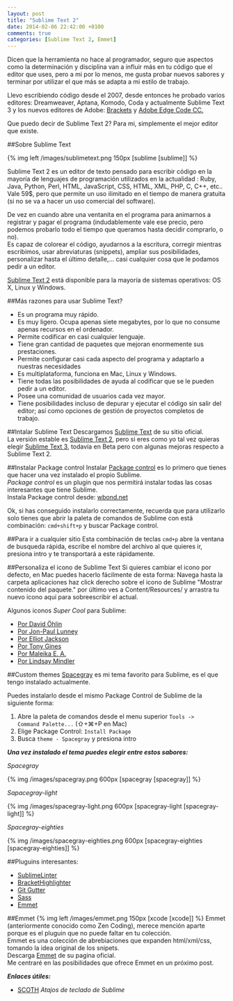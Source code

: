 ```yaml
---
layout: post
title: "Sublime Text 2"
date: 2014-02-06 22:42:00 +0100
comments: true
categories: [Sublime Text 2, Emmet]
---
```


Dicen que la herramienta no hace al programador, seguro que aspectos como la determinación y disciplina van a influir más en tu código que el editor que uses, pero a mi por lo menos, me gusta probar nuevos sabores y terminar por utilizar el que más se adapta a mi estilo de trabajo.
<!-- more -->
Llevo escribiendo código desde el 2007, desde entonces he probado varios editores: Dreamweaver, Aptana, Komodo, Coda y actualmente Sublime Text 3 y los nuevos editores de Adobe: [Brackets](http://brackets.io/) y [Adobe Edge Code CC.](http://html.adobe.com/edge/code/)

Que puedo decir de Sublime Text 2? Para mi, simplemente el mejor editor que existe.

##Sobre Sublime Text

{% img left /images/sublimetext.png 150px [sublime [sublime]] %}

Sublime Text 2 es un editor de texto pensado para escribir código en la mayoría de lenguajes de programación utilizados en la actualidad : Ruby, Java, Python, Perl, HTML, JavaScript, CSS, HTML, XML, PHP, C, C++, etc..
Vale 59$, pero que permite un uso ilimitado en el tiempo de manera gratuita (si no se va a hacer un uso comercial del software).<br>

De vez en cuando abre una ventanita en el programa para animarnos a registrar y pagar el programa (indudablemente vale ese precio, pero podemos probarlo todo el tiempo que queramos hasta decidir comprarlo, o no).<br>
Es capaz de colorear el código, ayudarnos a la escritura, corregir mientras escribimos, usar abreviaturas (snippets), ampliar sus posibilidades, personalizar hasta el último detalle,... casi cualquier cosa que le podamos pedir a un editor.<br>

[Sublime Text 2](http://www.sublimetext.com/2) está disponible para la mayoría de sistemas operativos: OS X, Linux y Windows.

##Más razones para usar Sublime Text?

+ Es un programa muy rápido.
+ Es muy ligero. Ocupa apenas siete megabytes, por lo que no consume apenas recursos en el ordenador.
+ Permite codificar en casi cualquier lenguaje.
+ Tiene gran cantidad de paquetes que mejoran enormemente sus prestaciones.
+ Permite configurar casi cada aspecto del programa y adaptarlo a nuestras necesidades
+ Es multiplataforma, funciona en Mac, Linux y Windows.
+ Tiene todas las posibilidades de ayuda al codificar que se le pueden pedir a un editor.
+ Posee una comunidad de usuarios cada vez mayor.
+ Tiene posibilidades incluso de depurar y ejecutar el código sin salir del editor; así como opciones de gestión de proyectos completos de trabajo.

##Intalar Sublime Text
Descargamos [Sublime Text](http://www.sublimetext.com/) de su sitio oficial.<br>
La versión estable es [Sublime Text 2](http://www.sublimetext.com/2), pero si eres como yo tal vez quieras elegir [Sublime Text 3](http://www.sublimetext.com/3), todavía en Beta pero con algunas mejoras respecto a Sublime Text 2.

##Instalar Package control
Instalar [Package control](http://wbond.net/sublime_packages/package_control) es lo primero que tienes que hacer una vez instalado el propio Sublime.<br>
_Package control_ es un plugin que nos permitirá instalar todas las cosas interesantes que tiene Sublime.<br>
Instala Package control desde: [wbond.net](http://wbond.net/sublime_packages/package_control)

Ok, si has conseguido instalarlo correctamente, recuerda que para utilizarlo solo tienes que abrir la paleta de comandos de Sublime con está combinación: <code>cmd+shift+p</code> y buscar Package control.

##Para ir a cualquier sitio
Esta combinación de teclas <code>cmd+p</code> abre la ventana de busqueda rápida, escribe el nombre del archivo al que quieres ir, presiona intro y te transportará a este rápidamente.

##Personaliza el icono de Sublime Text
Si quieres cambiar el icono por defecto, en Mac puedes hacerlo fácilmente de esta forma: Navega hasta la carpeta aplicaciones haz click derecho sobre el icono de Sublime "Mostrar contenido del paquete." por último ves a Content/Resources/ y arrastra tu nuevo icono aquí para sobreescribir el actual.

Algunos iconos _Super Cool_ para Sublime:

+ [Por David Öhlin](http://dribbble.com/shots/1132096-Sublime-Text?list=searches)
+ [Por Jon-Paul Lunney](http://dribbble.com/shots/357612-Sublime-Text-2-Replacement-Icon?list=searches)
+ [Por Elliot Jackson](http://dribbble.com/shots/872166-Sublime-Text-2-Replacement-Icon?list=searches)
+ [Por Tony Gines](http://dribbble.com/shots/1086883-Sublime-Text-Replacement-Icon?list=searches)
+ [Por Maleika E. A.](http://dribbble.com/shots/861105-Sublime-Text-2-goes-Retro?list=searches)
+ [Por Lindsay Mindler](http://dribbble.com/lindsaymindler/projects/39899-Sublime-Text-2-Icon)

##Custom themes
[Spacegray](http://kkga.github.io/spacegray/) es mi tema favorito para Sublime, es el que tengo instalado actualmente. <br>

Puedes instalarlo desde el mismo Package Control de Sublime de la siguiente forma:

1. Abre la paleta de comandos desde el menu superior <code>Tools -> Command Palette...</code> (⇧+⌘+P en Mac)
2. Elige Package Control: <code>Install Package</code>
3. Busca <code>theme - Spacegray</code> y presiona intro

***Una vez instalado el tema puedes elegir entre estos sabores:***

_Spacegray_

{% img /images/spacegray.png 600px [spacegray [spacegray]] %}

_Sapacegray-light_

{% img /images/spacegray-light.png 600px [spacegray-light [spacegray-light]] %}

_Spacegray-eighties_

{% img /images/spacegray-eighties.png 600px [spacegray-eighties [spacegray-eighties]] %}

##Pluguins interesantes:

+ [SublimeLinter](https://github.com/SublimeLinter/SublimeLinter-for-ST2)
+ [BracketHighlighter](https://github.com/facelessuser/BracketHighlighter)
+ [Git Gutter](https://github.com/jisaacks/GitGutter)
+ [Sass](https://github.com/nathos/sass-textmate-bundle)
+ [Emmet](http://emmet.io/)

##Emmet
{% img left /images/emmet.png 150px [xcode [xcode]] %}
Emmet (anteriormente conocido como Zen Coding), merece mención aparte porque es el pluguin que no puede faltar en tu colección.<br>
Emmet es una colección de abrebiaciones que expanden html/xml/css, tomando la idea original de los snipets.<br>
Descarga [Emmet](http://emmet.io/) de su pagina oficial.<br>
Me centraré en las posibilidades que ofrece Emmet en un próximo post.

___Enlaces útiles:___

+ [SCOTH](http://scotch.io/bar-talk/sublime-text-keyboard-shortcuts) _Atajos de teclado de Sublime_